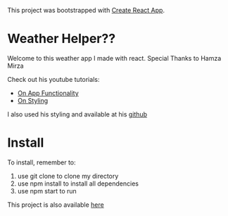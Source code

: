 This project was bootstrapped with [Create React App](https://github.com/facebook/create-react-app).

# Weather Helper?? 
Welcome to this weather app I made with react. Special Thanks to Hamza Mirza

Check out his youtube tutorials:
- [On App Functionality](https://www.youtube.com/watch?v=204C9yNeOYI)
- [On Styling]( https://www.youtube.com/watch?v=P0vsGO4svUM&t=1s)

I also used his styling and available at his [github](https://github.com/hamza-mirza/react-weather-app)

# Install
To install, remember to:
1. use git clone to clone my directory
2. use npm install to install all dependencies
3. use npm start to run

This project is also available [here](https://weather-app-react-darthvader.herokuapp.com/)
